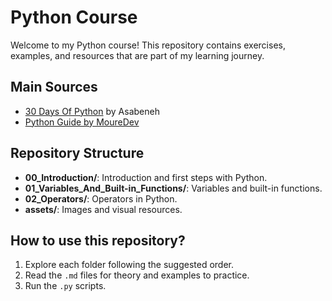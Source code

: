 
# Python Course

Welcome to my Python course! This repository contains exercises, examples, and resources that are part of my learning journey.

## Main Sources

- [30 Days Of Python](https://github.com/Asabeneh/30-Days-Of-Python) by Asabeneh
- [Python Guide by MoureDev](https://www.youtube.com/watch?v=Kp4Mvapo5kc&t=35961s)

## Repository Structure

- **00_Introduction/**: Introduction and first steps with Python.
- **01_Variables_And_Built-in_Functions/**: Variables and built-in functions.
- **02_Operators/**: Operators in Python.
- **assets/**: Images and visual resources.

## How to use this repository?

1. Explore each folder following the suggested order.
2. Read the `.md` files for theory and examples to practice.
3. Run the `.py` scripts.
